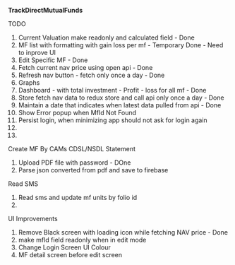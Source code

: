 **TrackDirectMutualFunds**

TODO
1. Current Valuation make readonly and calculated field - Done
2. MF list with formatting with gain loss per mf - Temporary Done - Need to inprove UI
3. Edit Specific MF - Done 
4. Fetch current nav price using open api - Done
5. Refresh nav button - fetch only once a day - Done
6. Graphs
7. Dashboard - with total investment - Profit - loss for all mf - Done
8. Store fetch nav data to redux store and call api only once a day - Done
9. Maintain a date that indicates when latest data pulled from api - Done
10. Show Error popup when MfId Not Found
11. Persist login, when minimizing app should not ask for login again
12. 
13. 


Create MF By CAMs CDSL/NSDL Statement
1. Upload PDF file with password - DOne
2. Parse json converted from pdf and save to firebase

Read SMS
1. Read sms and update mf units by folio id 
2. 

UI Improvements
1. Remove Black screen with loading icon while fetching NAV price - Done
2. make mfId field readonly when in edit mode
3. Change Login Screen UI Colour
3. MF detail screen before edit screen
